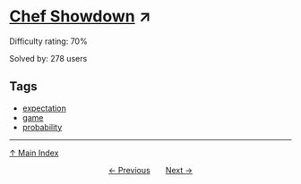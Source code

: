 # [Chef Showdown](https://projecteuler.net/problem=481) ↗️

Difficulty rating: 70%

Solved by: 278 users
## Tags

- [expectation](../tags/expectation.md)
- [game](../tags/game.md)
- [probability](../tags/probability.md)



---

[↑ Main Index](../README.md)


<div align=center><a href='480.md'>← Previous</a> &nbsp;&nbsp; &nbsp;&nbsp;  <a href='482.md'>Next →</a></div>

